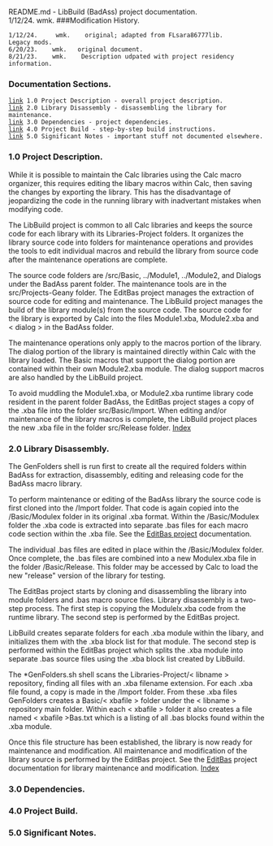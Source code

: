 README.md - LibBuild (BadAss) project documentation.<br>
1/12/24.	wmk.
###Modification History.
<pre><code>1/12/24.     wmk.    original; adapted from FLsara86777lib.
Legacy mods.
6/20/23.    wmk.   original document.
8/21/23.	wmk.	Description udpated with project residency information.
</code></pre>
<h3 id="IX">Documentation Sections.</h3>
<pre><code><a href="#1.0">link</a> 1.0 Project Description - overall project description.
<a href="#2.0">link</a> 2.0 Library Disassembly - disassembling the library for maintenance.
<a href="#3.0">link</a> 3.0 Dependencies - project dependencies.
<a href="#4.0">link</a> 4.0 Project Build - step-by-step build instructions.
<a href="#5.0">link</a> 5.0 Significant Notes - important stuff not documented elsewhere.
</code></pre>
<h3 id="1.0">1.0 Project Description.</h3>
While it is possible to maintain the Calc libraries using the Calc macro
organizer, this requires editing the libary macros within Calc, then saving
the changes by exporting the library. This has the disadvantage of jeopardizing
the code in the running library with inadvertant mistakes when modifying code.

The LibBuild project is common to all Calc libraries and keeps the source code
for each library with its Libraries-Project folders. It organizes the
library source code into folders for maintenance operations and provides the
tools to edit individual macros and rebuild the library from source code after
the maintenance operations are complete.

The source code folders are /src/Basic, ../Module1, ../Module2, and Dialogs
under the BadAss parent folder. The maintenance tools are in the
src/Projects-Geany folder. The EditBas project manages the extraction of
source code for editing and maintenance. The LibBuild project manages the build
of the library module(s) from the source code. The source code for the library
is exported by Calc into the files Module1.xba, Module2.xba and < dialog > in
the BadAss folder.

The maintenance operations only apply to the macros portion of the library. The
dialog portion of the library is maintained directly within Calc with the library
loaded. The Basic macros that support the dialog portion are contained
within their own Module2.xba module. The dialog support macros are also handled by the
LibBuild project.

To avoid muddling the Module1.xba, or Module2.xba runtime library code resident
in the parent folder BadAss, the EditBas project stages a copy of
the .xba file into the folder src/Basic/Import. When editing and/or maintenance
of the library macros is complete, the LibBuild project places the new .xba file
in the folder src/Release folder.
<a href="#IX">Index</a>
<h3 id="2.0">2.0 Library Disassembly.</h3>
The GenFolders shell is run first to create all the required folders within
BadAss for extraction, disassembly, editing and releasing code for the BadAss
macro library.

To perform maintenance or editing of the BadAss library the source code is
first cloned into the /Import folder. That code is again copied into the
/Basic/Modulex folder in its original .xba format. Within the /Basic/Modulex
folder the .xba code is extracted into separate .bas files for each macro code
section within the .xba file. See
the [EditBas project](file:///media/fuse/crostini_3fac4a47f4dfeaba4a2d4047746d89ee1a8b215c_termina_penguin/Accounting/BadAss/src/Projects-Geany/EditBas/README.html) documentation.

The individual .bas files are edited in place within the /Basic/Modulex folder.
Once complete, the .bas files are combined into a new Modulex.xba file in the
folder /Basic/Release. This folder may be accessed by Calc to load the new
"release" version of the library for testing.

The EditBas project starts by cloning and disassembling the library into 
module folders and .bas macro source files. Library disassembly is a two-step
process. The first step is copying the Modulelx.xba code from the runtime
library. The second step is performed by the EditBas project.

LibBuild creates separate folders for each .xba module within the libary, and
initializes them with the .xba block list for that module. The second step is
performed within the EditBas project which splits the .xba module into separate
.bas source files using the .xba block list created by LibBuild.

The \*GenFolders.sh shell scans the Libraries-Project/< libname > repository,
finding all files with an .xba filename extension. For each .xba file found, a
copy is made in the /Import folder. From these .xba files GenFolders creates a
Basic/< xbafile > folder under the < libname > repository main folder. Within
each < xbafile > folder it also creates a file named < xbafile >Bas.txt which
is a listing of all .bas blocks found within the .xba module.

Once this file structure has been established, the library is now ready for
maintenance and modification. All maintenance and modification of the library
source is performed by the EditBas project. See the [EditBas](file:///media/fuse/crostini_3fac4a47f4dfeaba4a2d4047746d89ee1a8b215c_termina_penguin/Accounting/BadAss/src/Projects-Geany/EditBas/README.html) project documentation
for library maintenance and modification.
<a href="#IX">Index</a>
<h3 id="3.0">3.0 Dependencies.</h3>
<h3 id="4.0">4.0 Project Build.</h3>
<h3 id="5.0">5.0 Significant Notes.</h3>
